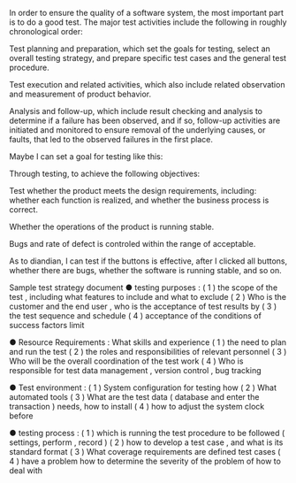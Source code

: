 In order to ensure the quality of a software system, the most important part is to do a good test. The major test activities include the following in roughly chronological order:

Test planning and preparation, which set the goals for testing, select an overall testing strategy, and prepare specific test cases and the general test procedure.

Test execution and related activities, which also include related observation and measurement of product behavior.

Analysis and follow-up, which include result checking and analysis to determine if a failure has been observed, and if so, follow-up activities are initiated and monitored to ensure removal of the underlying causes, or faults, that led to the observed failures in the first place.

Maybe I can set a goal for testing like this:

Through testing, to achieve the following objectives: 

Test whether the product meets the design requirements, including: whether each function is realized, and whether the business process is correct. 

Whether the operations of the product is running stable. 

Bugs and rate of defect is controled within the range of acceptable.

As to diandian, I can test if the buttons is effective, after I clicked all buttons, whether there are bugs, whether the software is running stable, and so on.

Sample test strategy document
● testing purposes :
( 1 ) the scope of the test , including what features to include and what to exclude
( 2 ) Who is the customer and the end user , who is the acceptance of test results by
( 3 ) the test sequence and schedule
( 4 ) acceptance of the conditions of success factors limit

● Resource Requirements :
What skills and experience
( 1 ) the need to plan and run the test
( 2 ) the roles and responsibilities of relevant personnel
( 3 ) Who will be the overall coordination of the test work
( 4 ) Who is responsible for test data management , version control , bug tracking

● Test environment :
( 1 ) System configuration for testing how
( 2 ) What automated tools
( 3 ) What are the test data ( database and enter the transaction ) needs, how to install
( 4 ) how to adjust the system clock before

● testing process :
( 1 ) which is running the test procedure to be followed ( settings, perform , record )
( 2 ) how to develop a test case , and what is its standard format
( 3 ) What  coverage requirements are defined test cases
( 4 ) have a problem how to determine the severity of the problem of how to deal with

